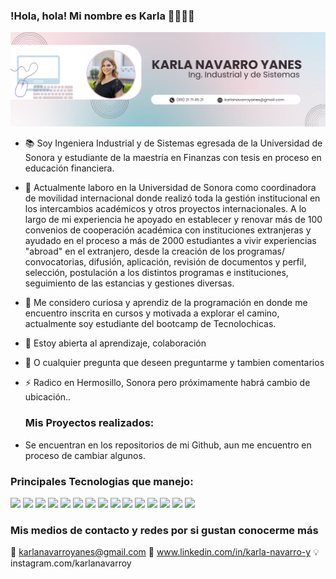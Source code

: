 ### !Hola, hola! Mi nombre es Karla 🙋‍♀️🙋‍♀️
![Demo](imagenes/pickny.png)


- 📚 Soy Ingeniera Industrial y de Sistemas egresada de la Universidad de Sonora y estudiante de la maestría en Finanzas con tesis en proceso en educación financiera.
  
- 🔭 Actualmente laboro en la Universidad de Sonora como coordinadora de movilidad internacional donde realizó toda la gestión institucional en los intercambios académicos y otros proyectos internacionales. A lo largo de mi experiencia he apoyado en establecer y renovar más de 100 convenios de cooperación académica con instituciones extranjeras y ayudado en el proceso a más de 2000 estudiantes a vivir experiencias "abroad" en el extranjero, desde la creación de los programas/ convocatorias, difusión, aplicación, revisión de documentos y perfil, selección, postulación a los distintos programas e instituciones, seguimiento de las estancias y gestiones diversas.

- 🌱 Me considero curiosa y aprendiz de la programación en donde me encuentro inscrita en cursos y motivada a explorar el camino, actualmente soy estudiante del bootcamp de Tecnolochicas.
  
- 👯 Estoy abierta al aprendizaje, colaboración
  
- 💬 O cualquier pregunta que deseen preguntarme y tambien comentarios
  
- ⚡ Radico en Hermosillo, Sonora pero próximamente habrá cambio de ubicación..

  ### Mis Proyectos realizados:


- Se encuentran en los repositorios de mi Github, aun me encuentro en proceso de cambiar algunos.


### Principales Tecnologias que manejo:

<img src="https://img.shields.io/badge/ChatGPT-74aa9c?style=for-the-badge&logo=openai&logoColor=white" />  <img src="https://img.shields.io/badge/Blogger-FF5722?style=for-the-badge&logo=blogger&logoColor=white"/>  <img src="https://img.shields.io/badge/Gmail-D14836?style=for-the-badge&logo=gmail&logoColor=white"/>  <img src="https://img.shields.io/badge/WhatsApp-25D366?style=for-the-badge&logo=whatsapp&logoColor=white"/>  <img src="https://img.shields.io/badge/Google%20Sheets-34A853?style=for-the-badge&logo=google-sheets&logoColor=white"/>  <img src="https://img.shields.io/badge/Microsoft_Word-2B579A?style=for-the-badge&logo=microsoft-word&logoColor=white"/>  <img src="https://img.shields.io/badge/Prezi-3181FF?style=for-the-badge&logo=prezi&logoColor=white"/>  <img src="https://img.shields.io/badge/Trello-0052CC?style=for-the-badge&logo=trello&logoColor=white"/>  <img src="https://img.shields.io/badge/LinkedIn-0077B5?style=for-the-badge&logo=linkedin&logoColor=white"/>  <img src="https://img.shields.io/badge/TikTok-000000?style=for-the-badge&logo=tiktok&logoColor=white"/>  <img src="https://img.shields.io/badge/X-000000?style=for-the-badge&logo=x&logoColor=white"/>  <img src="https://img.shields.io/badge/HTML5-E34F26?style=for-the-badge&logo=html5&logoColor=white"/>  <img src="https://img.shields.io/badge/CSS3-1572B6?style=for-the-badge&logo=css3&logoColor=white"/>  <img src="https://img.shields.io/badge/Microsoft_Excel-217346?style=for-the-badge&logo=microsoft-excel&logoColor=white"/>  <img src="	https://img.shields.io/badge/Microsoft_SharePoint-0078D4?style=for-the-badge&logo=microsoft-sharepoint&logoColor=white"/> 

### Mis medios de contacto y  redes por si gustan conocerme más


📧 karlanavarroyanes@gmail.com
🔗 www.linkedin.com/in/karla-navarro-y
💡 instagram.com/karlanavarroy






